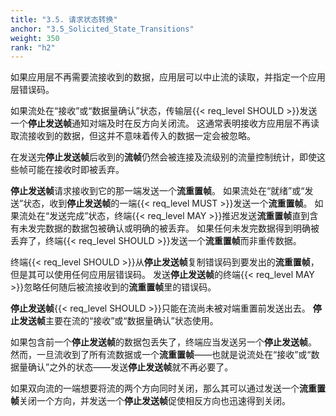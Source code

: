 ```yaml
---
title: "3.5. 请求状态转换"
anchor: "3.5_Solicited_State_Transitions"
weight: 350
rank: "h2"
---
```


如果应用层不再需要流接收到的数据，应用层可以中止流的读取，并指定一个应用层错误码。

如果流处在“接收”或“数据量确认”状态，传输层{{< req_level SHOULD >}}发送一个**停止发送帧**通知对端及时在反方向关闭流。
这通常表明接收方应用层不再读取流接收到的数据，但这并不意味着传入的数据一定会被忽略。

在发送完**停止发送帧**后收到的**流帧**仍然会被连接及流级别的流量控制统计，即使这些帧可能在接收时即被丢弃。

**停止发送帧**请求接收到它的那一端发送一个**流重置帧**。
如果流处在“就绪”或“发送”状态，收到**停止发送帧**的一端{{< req_level MUST >}}发送一个**流重置帧**。
如果流处在“发送完成”状态，终端{{< req_level MAY >}}推迟发送**流重置帧**直到含有未发完数据的数据包被确认或明确的被丢弃。
如果任何未发完数据得到明确被丢弃了，终端{{< req_level SHOULD >}}发送一个**流重置帧**而非重传数据。

终端{{< req_level SHOULD >}}从**停止发送帧**复制错误码到要发出的**流重置帧**，但是其可以使用任何应用层错误码。
发送**停止发送帧**的终端{{< req_level MAY >}}忽略任何随后被流接收到的**流重置帧**里的错误码。

**停止发送帧**{{< req_level SHOULD >}}只能在流尚未被对端重置前发送出去。
**停止发送帧**主要在流的“接收”或“数据量确认”状态使用。

如果包含前一个**停止发送帧**的数据包丢失了，终端应当发送另一个**停止发送帧**。
然而，一旦流收到了所有流数据或一个**流重置帧**——也就是说流处在“接收”或“数据量确认”之外的状态——发送**停止发送帧**就不再必要了。

如果双向流的一端想要将流的两个方向同时关闭，那么其可以通过发送一个**流重置帧**关闭一个方向，并发送一个**停止发送帧**促使相反方向也迅速得到关闭。